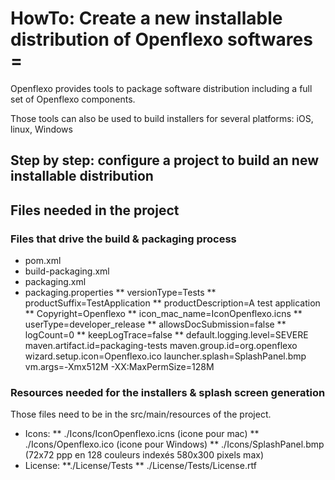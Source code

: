 # HowTo: Create a new installable distribution of Openflexo softwares =

Openflexo provides tools to package software distribution including a full set of Openflexo components.

Those tools can also be used to build installers for several platforms: iOS, linux, Windows

## Step by step: configure a project to build an new installable distribution

## Files needed in the project

### Files that drive the build & packaging process
* pom.xml
* build-packaging.xml
* packaging.xml
* packaging.properties
** versionType=Tests
** productSuffix=TestApplication
** productDescription=A test application
** Copyright=Openflexo
** icon_mac_name=IconOpenflexo.icns
** userType=developer_release
** allowsDocSubmission=false
** logCount=0
** keepLogTrace=false
** default.logging.level=SEVERE
maven.artifact.id=packaging-tests
maven.group.id=org.openflexo
wizard.setup.icon=Openflexo.ico
launcher.splash=SplashPanel.bmp
vm.args=-Xmx512M -XX:MaxPermSize=128M

### Resources needed for the installers & splash screen generation

Those files need to be in the src/main/resources of the project.

* Icons:
** ./Icons/IconOpenflexo.icns (icone pour mac)
** ./Icons/Openflexo.ico (icone pour Windows)
** ./Icons/SplashPanel.bmp (72x72 ppp en 128 couleurs indexés 580x300 pixels max)
* License:
**./License/Tests
** ./License/Tests/License.rtf

